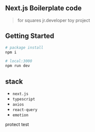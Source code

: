 ## Next.js Boilerplate code

> for squares jr.developer toy project

## Getting Started

```bash
# package install
npm i

# local:3000
npm run dev
```

## stack

- `next.js`
- `typescript`
- `axios`
- `react-query`
- `emotion`

protect test
